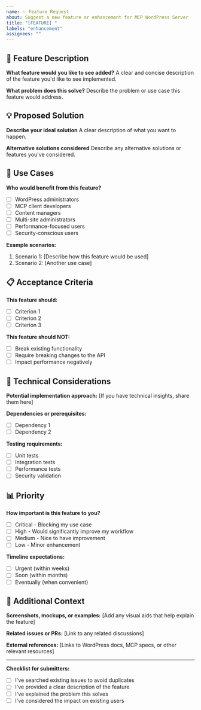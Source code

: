 ```yaml
---
name: ✨ Feature Request
about: Suggest a new feature or enhancement for MCP WordPress Server
title: "[FEATURE] "
labels: "enhancement"
assignees: ""
---
```


## 🚀 Feature Description

**What feature would you like to see added?** A clear and concise description of the feature you'd like to see
implemented.

**What problem does this solve?** Describe the problem or use case this feature would address.

## 💡 Proposed Solution

**Describe your ideal solution** A clear description of what you want to happen.

**Alternative solutions considered** Describe any alternative solutions or features you've considered.

## 🎯 Use Cases

**Who would benefit from this feature?**

- [ ] WordPress administrators
- [ ] MCP client developers
- [ ] Content managers
- [ ] Multi-site administrators
- [ ] Performance-focused users
- [ ] Security-conscious users

**Example scenarios:**

1. Scenario 1: [Describe how this feature would be used]
2. Scenario 2: [Another use case]

## 📋 Acceptance Criteria

**This feature should:**

- [ ] Criterion 1
- [ ] Criterion 2
- [ ] Criterion 3

**This feature should NOT:**

- [ ] Break existing functionality
- [ ] Require breaking changes to the API
- [ ] Impact performance negatively

## 🔧 Technical Considerations

**Potential implementation approach:** [If you have technical insights, share them here]

**Dependencies or prerequisites:**

- [ ] Dependency 1
- [ ] Dependency 2

**Testing requirements:**

- [ ] Unit tests
- [ ] Integration tests
- [ ] Performance tests
- [ ] Security validation

## 📊 Priority

**How important is this feature to you?**

- [ ] Critical - Blocking my use case
- [ ] High - Would significantly improve my workflow
- [ ] Medium - Nice to have improvement
- [ ] Low - Minor enhancement

**Timeline expectations:**

- [ ] Urgent (within weeks)
- [ ] Soon (within months)
- [ ] Eventually (when convenient)

## 📝 Additional Context

**Screenshots, mockups, or examples:** [Add any visual aids that help explain the feature]

**Related issues or PRs:** [Link to any related discussions]

**External references:** [Links to WordPress docs, MCP specs, or other relevant resources]

---

**Checklist for submitters:**

- [ ] I've searched existing issues to avoid duplicates
- [ ] I've provided a clear description of the feature
- [ ] I've explained the problem this solves
- [ ] I've considered the impact on existing users
